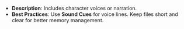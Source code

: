 - **Description**: Includes character voices or narration.
- **Best Practices**: Use **Sound Cues** for voice lines. Keep files short and clear for better memory management.